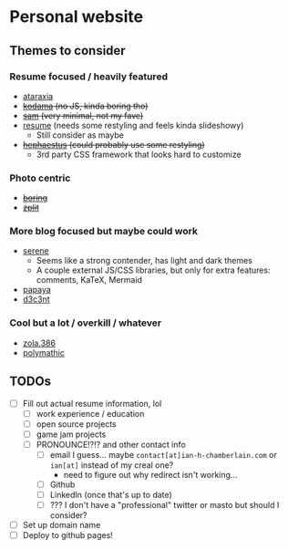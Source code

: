 # Personal website

## Themes  to consider

### Resume focused / heavily featured

- [ataraxia](https://www.getzola.org/themes/ataraxia-zola/)
- ~~[kodama](https://www.getzola.org/themes/kodama-theme/) (no JS, kinda boring tho)~~
- ~~[sam](https://www.getzola.org/themes/sam/) (very minimal, not my fave)~~
- [resume](https://www.getzola.org/themes/resume/) (needs some restyling and feels kinda slideshowy)
  - Still consider as maybe
- ~~[hephaestus](https://www.getzola.org/themes/hephaestus/) (could probably use some restyling)~~
  - 3rd party CSS framework that looks hard to customize

### Photo centric

- ~~[boring](https://www.getzola.org/themes/boring)~~
- ~~[zplit](https://www.getzola.org/themes/zplit/)~~

### More blog focused but maybe could work

- [serene](https://www.getzola.org/themes/serene/)
  - Seems like a strong contender, has light and dark themes
  - A couple external JS/CSS libraries, but only for extra features: comments, KaTeX, Mermaid
- [papaya](https://www.getzola.org/themes/papaya/)
- [d3c3nt](https://www.getzola.org/themes/d3c3nt/)

### Cool but a lot / overkill / whatever

- [zola.386](https://www.getzola.org/themes/zola-386/)
- [polymathic](https://www.getzola.org/themes/polymathic/)

## TODOs

- [ ] Fill out actual resume information, lol
  - [ ] work experience / education
  - [ ] open source projects
  - [ ] game jam projects
  - [ ] PRONOUNCE!?!? and other contact info
    - [ ] email I guess... maybe `contact[at]ian-h-chamberlain.com` or `ian[at]` instead of my creal one?
       - need to figure out why redirect isn't working...
    - [ ] Github
    - [ ] LinkedIn (once that's up to date)
    - [ ] ??? I don't have a "professional" twitter or masto but should I consider?
- [ ] Set up domain name
- [ ] Deploy to github pages!
